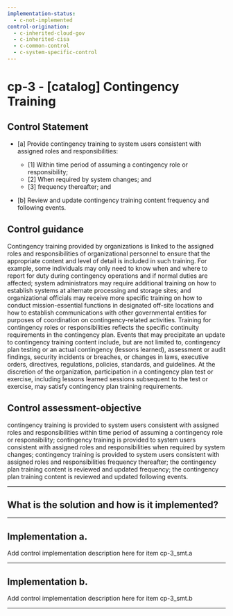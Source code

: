 ```yaml
---
implementation-status:
  - c-not-implemented
control-origination:
  - c-inherited-cloud-gov
  - c-inherited-cisa
  - c-common-control
  - c-system-specific-control
---
```


# cp-3 - \[catalog\] Contingency Training

## Control Statement

- \[a\] Provide contingency training to system users consistent with assigned roles and responsibilities:

  - \[1\] Within time period of assuming a contingency role or responsibility;
  - \[2\] When required by system changes; and
  - \[3\]  frequency thereafter; and

- \[b\] Review and update contingency training content frequency and following events.

## Control guidance

Contingency training provided by organizations is linked to the assigned roles and responsibilities of organizational personnel to ensure that the appropriate content and level of detail is included in such training. For example, some individuals may only need to know when and where to report for duty during contingency operations and if normal duties are affected; system administrators may require additional training on how to establish systems at alternate processing and storage sites; and organizational officials may receive more specific training on how to conduct mission-essential functions in designated off-site locations and how to establish communications with other governmental entities for purposes of coordination on contingency-related activities. Training for contingency roles or responsibilities reflects the specific continuity requirements in the contingency plan. Events that may precipitate an update to contingency training content include, but are not limited to, contingency plan testing or an actual contingency (lessons learned), assessment or audit findings, security incidents or breaches, or changes in laws, executive orders, directives, regulations, policies, standards, and guidelines. At the discretion of the organization, participation in a contingency plan test or exercise, including lessons learned sessions subsequent to the test or exercise, may satisfy contingency plan training requirements.

## Control assessment-objective

contingency training is provided to system users consistent with assigned roles and responsibilities within time period of assuming a contingency role or responsibility;
contingency training is provided to system users consistent with assigned roles and responsibilities when required by system changes;
contingency training is provided to system users consistent with assigned roles and responsibilities frequency thereafter;
the contingency plan training content is reviewed and updated frequency;
the contingency plan training content is reviewed and updated following events.

______________________________________________________________________

## What is the solution and how is it implemented?

<!-- Please leave this section blank and enter implementation details in the parts below. -->

______________________________________________________________________

## Implementation a.

Add control implementation description here for item cp-3_smt.a

______________________________________________________________________

## Implementation b.

Add control implementation description here for item cp-3_smt.b

______________________________________________________________________
